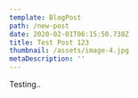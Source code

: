 ```yaml
---
template: BlogPost
path: /new-post
date: 2020-02-01T06:15:50.738Z
title: Test Post 123
thumbnail: /assets/image-4.jpg
metaDescription: ''
---
```

Testing..
